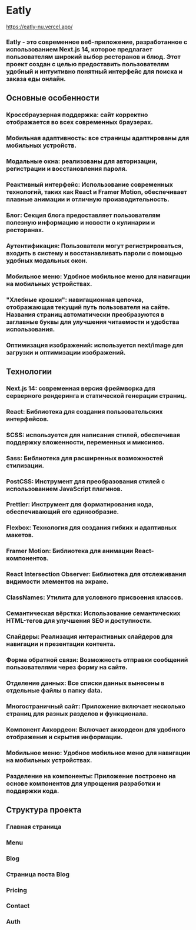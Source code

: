 # Eatly

https://eatly-nu.vercel.app/

### Eatly - это современное веб-приложение, разработанное с использованием Next.js 14, которое предлагает пользователям широкий выбор ресторанов и блюд. Этот проект создан с целью предоставить пользователям удобный и интуитивно понятный интерфейс для поиска и заказа еды онлайн.

## Основные особенности

### Кроссбраузерная поддержка: сайт корректно отображается во всех современных браузерах.

### Мобильная адаптивность: все страницы адаптированы для мобильных устройств.

### Модальные окна: реализованы для авторизации, регистрации и восстановления пароля.

### Реактивный интерфейс: Использование современных технологий, таких как React и Framer Motion, обеспечивает плавные анимации и отличную производительность.

<!-- Фильтрация и сортировка: Пользователи могут легко находить рестораны и блюда, используя различные фильтры и параметры сортировки. -->

### Блог: Секция блога предоставляет пользователям полезную информацию и новости о кулинарии и ресторанах.

### Аутентификация: Пользователи могут регистрироваться, входить в систему и восстанавливать пароли с помощью удобных модальных окон.

<!-- Администрирование: Панель администратора позволяет управлять контентом сайта, включая добавление и редактирование ресторанов и блюд. -->

### Мобильное меню: Удобное мобильное меню для навигации на мобильных устройствах.

### "Хлебные крошки": навигационная цепочка, отображающая текущий путь пользователя на сайте. Названия страниц автоматически преобразуются в заглавные буквы для улучшения читаемости и удобства использования.

### Оптимизация изображений: используется next/image для загрузки и оптимизации изображений.

## Технологии

### Next.js 14: современная версия фреймворка для серверного рендеринга и статической генерации страниц.

### React: Библиотека для создания пользовательских интерфейсов.

### SCSS: используется для написания стилей, обеспечивая поддержку вложенности, переменных и миксинов.

### Sass: Библиотека для расширенных возможностей стилизации.

### PostCSS: Инструмент для преобразования стилей с использованием JavaScript плагинов.

### Prettier: Инструмент для форматирования кода, обеспечивающий его единообразие.

### Flexbox: Технология для создания гибких и адаптивных макетов.

### Framer Motion: Библиотека для анимации React-компонентов.

### React Intersection Observer: Библиотека для отслеживания видимости элементов на экране.

### ClassNames: Утилита для условного присвоения классов.

### Семантическая вёрстка: Использование семантических HTML-тегов для улучшения SEO и доступности.

### Слайдеры: Реализация интерактивных слайдеров для навигации и презентации контента.

### Форма обратной связи: Возможность отправки сообщений пользователями через форму на сайте.

### Отделение данных: Все списки данных вынесены в отдельные файлы в папку data.

### Многостраничный сайт: Приложение включает несколько страниц для разных разделов и функционала.

### Компонент Аккордеон: Включает аккордеон для удобного отображения и скрытия информации.

### Мобильное меню: Удобное мобильное меню для навигации на мобильных устройствах.

### Разделение на компоненты: Приложение построено на основе компонентов для упрощения разработки и поддержки кода.

## Структура проекта
<!-- src/app/layout.js: Главный файл макета приложения.
src/data/combinedPosts.js: Файл данных для блога.
src/app/blog/[id]/page.jsx: Компонент страницы блога.
src/app/api/auth/register.js: Файл API для регистрации пользователей. -->
### Главная страница

### Menu

### Blog

### Страница поста Blog

### Pricing

### Contact

### Auth
